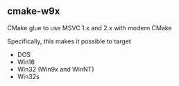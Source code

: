 ## cmake-w9x
CMake glue to use MSVC 1.x and 2.x with modern CMake

Specifically, this makes it possible to target

- DOS
- Win16
- Win32 (Win9x and WinNT)
- Win32s